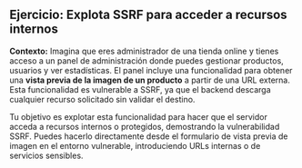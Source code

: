 ## Ejercicio: Explota SSRF para acceder a recursos internos

**Contexto:** Imagina que eres administrador de una tienda online y tienes acceso a un panel de administración donde puedes gestionar productos, usuarios y ver estadísticas. 
El panel incluye una funcionalidad para obtener una **vista previa de la imagen de un producto** a partir de una URL externa. 
Esta funcionalidad es vulnerable a SSRF, ya que el backend descarga cualquier recurso solicitado sin validar el destino.

Tu objetivo es explotar esta funcionalidad para hacer que el servidor acceda a recursos internos o protegidos, demostrando la vulnerabilidad SSRF. 
Puedes hacerlo directamente desde el formulario de vista previa de imagen en el entorno vulnerable, introduciendo URLs internas o de servicios sensibles.